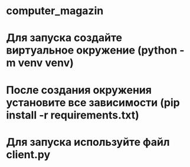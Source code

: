 # computer_magazin
# Для запуска создайте виртуальное окружение (python -m venv venv)
# После создания окружения установите все зависимости (pip install -r requirements.txt)
# Для запуска используйте файл client.py
